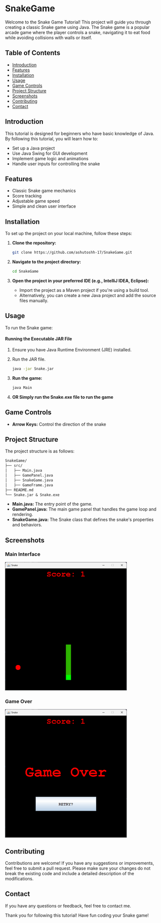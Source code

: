 # SnakeGame

Welcome to the Snake Game Tutorial! This project will guide you through creating a classic Snake game using Java. The Snake game is a popular arcade game where the player controls a snake, navigating it to eat food while avoiding collisions with walls or itself.

## Table of Contents

- [Introduction](#introduction)
- [Features](#features)
- [Installation](#installation)
- [Usage](#usage)
- [Game Controls](#game-controls)
- [Project Structure](#project-structure)
- [Screenshots](#screenshots)
- [Contributing](#contributing)
- [Contact](#contact)

## Introduction

This tutorial is designed for beginners who have basic knowledge of Java. By following this tutorial, you will learn how to:

- Set up a Java project
- Use Java Swing for GUI development
- Implement game logic and animations
- Handle user inputs for controlling the snake

## Features

- Classic Snake game mechanics
- Score tracking
- Adjustable game speed
- Simple and clean user interface

## Installation

To set up the project on your local machine, follow these steps:

1. **Clone the repository:**

    ```bash
    git clone https://github.com/ashutoshh-17/SnakeGame.git
    ```

2. **Navigate to the project directory:**

    ```bash
    cd SnakeGame
    ```

3. **Open the project in your preferred IDE (e.g., IntelliJ IDEA, Eclipse):**

    - Import the project as a Maven project if you're using a build tool.
    - Alternatively, you can create a new Java project and add the source files manually.

## Usage

To run the Snake game:

#### Running the Executable JAR File

1. Ensure you have Java Runtime Environment (JRE) installed.
2. Run the JAR file.
   ```sh
   java -jar Snake.jar
   ```   

2. **Run the game:**

    ```bash
    java Main
    ```
    
3. **OR Simply run the Snake.exe file to run the game**    

## Game Controls

- **Arrow Keys:** Control the direction of the snake

## Project Structure

The project structure is as follows:

```
SnakeGame/
├── src/
│   ├── Main.java
│   ├── GamePanel.java
│   ├── SnakeGame.java
│   ├── GameFrame.java
├── README.md
└── Snake.jar & Snake.exe
```

- **Main.java:** The entry point of the game.
- **GamePanel.java:** The main game panel that handles the game loop and rendering.
- **SnakeGame.java:** The Snake class that defines the snake's properties and behaviors.

## Screenshots

### Main Interface

<img src="screenshots/main-interface.png" alt="Game Start" width="400">

### Game Over

<img src="screenshots/game-over.png" alt="Game Over" width="400">

## Contributing

Contributions are welcome! If you have any suggestions or improvements, feel free to submit a pull request. Please make sure your changes do not break the existing code and include a detailed description of the modifications.

## Contact

If you have any questions or feedback, feel free to contact me.

Thank you for following this tutorial! Have fun coding your Snake game!

